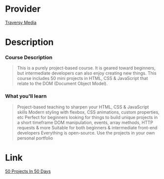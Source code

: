 # Provider

[Traversy Media](https://www.traversymedia.com/)

# Description

### Course Description

>This is a purely project-based course. It is geared toward beginners, but intermediate developers can also enjoy creating new things. This course includes 50 mini projects in HTML, CSS & JavaScript that relate to the DOM (Document Object Model).

### What you'll learn

> Project-based teaching to sharpen your HTML, CSS & JavaScript skills
Modern styling with flexbox, CSS animations, custom properties, etc
Perfect for beginners looking for things to build unique projects in a short timeframe
DOM manipulation, events, array methods, HTTP requests & more
Suitable for both beginners & intermediate front-end developers
Everything is open-source. Use the projects in your own personal portfolio

# Link

[50 Projects In 50 Days](https://www.traversymedia.com/50-Projects-In-50-Days)
